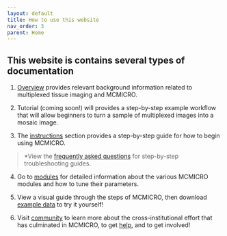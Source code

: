 ```yaml
---
layout: default
title: How to use this website
nav_order: 3
parent: Home
---
```


## This website is contains several types of documentation


1. [Overview](./overview/) provides relevant background information related to multiplexed tissue imaging and MCMICRO.  

2. Tutorial (coming soon!) will provides a step-by-step example workflow that will allow beginners to turn a sample of multiplexed images  into a mosaic image.  

3. The [instructions](./instructions/) section provides a step-by-step guide for how to begin using MCMICRO. 
>\*View the [frequently asked questions](./instructions/FAQ.html) for step-by-step troubleshooting guides.

4. Go to [modules](./modules/) for detailed information about the various MCMICRO modules and how to tune their parameters.

5. View a visual guide through the steps of MCMICRO, then download [example data](./dataset.html) to try it yourself!

6. Visit [community](./community/) to learn more about the cross-institutional effort that has culminated in MCMICRO, to get [help](./community/help.html), and to get involved!